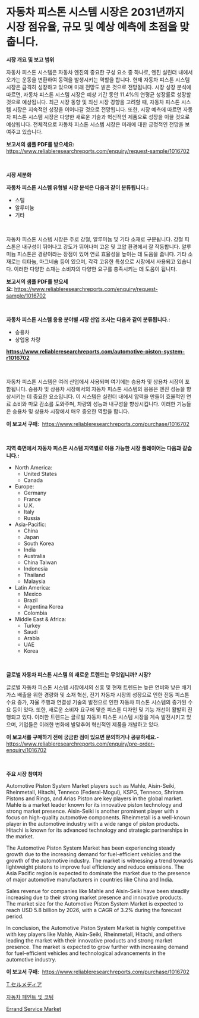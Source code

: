 <p><h1>자동차 피스톤 시스템 시장은 2031년까지 시장 점유율, 규모 및 예상 예측에 초점을 맞춥니다.</h1></p><p><strong>시장 개요 및 보고 범위</strong></p>
<p><p>자동차 피스톤 시스템은 자동차 엔진의 중요한 구성 요소 중 하나로, 엔진 실린더 내에서 오가는 운동을 변환하여 동력을 발생시키는 역할을 합니다. 현재 자동차 피스톤 시스템 시장은 급격히 성장하고 있으며 미래 전망도 밝은 것으로 전망됩니다. 시장 성장 분석에 따르면, 자동차 피스톤 시스템 시장은 예상 기간 동안 11.4%의 연평균 성장률로 성장할 것으로 예상됩니다. 최근 시장 동향 및 최신 시장 경향을 고려할 때, 자동차 피스톤 시스템 시장은 지속적인 성장을 이어나갈 것으로 전망됩니다. 또한, 시장 예측에 따르면 자동차 피스톤 시스템 시장은 다양한 새로운 기술과 혁신적인 제품으로 성장을 이끌 것으로 예상됩니다. 전체적으로 자동차 피스톤 시스템 시장은 미래에 대한 긍정적인 전망을 보여주고 있습니다.</p></p>
<p><strong>보고서의 샘플 PDF를 받으세요:</strong> <a href="https://www.reliableresearchreports.com/enquiry/request-sample/1016702">https://www.reliableresearchreports.com/enquiry/request-sample/1016702</a></p>
<p>&nbsp;</p>
<p><strong>시장 세분화</strong></p>
<p><strong>자동차 피스톤 시스템 유형별 시장 분석은 다음과 같이 분류됩니다.:</strong></p>
<p><ul><li>스틸</li><li>알루미늄</li><li>기타</li></ul></p>
<p>&nbsp;</p>
<p><p>자동차 피스톤 시스템 시장은 주로 강철, 알루미늄 및 기타 소재로 구분됩니다. 강철 피스톤은 내구성이 뛰어나고 강도가 뛰어나며 고온 및 고압 환경에서 잘 작동합니다. 알루미늄 피스톤은 경량이라는 장점이 있어 연료 효율성을 높이는 데 도움을 줍니다. 기타 소재로는 티타늄, 마그네슘 등이 있으며, 각각 고유한 특성으로 시장에서 사용되고 있습니다. 이러한 다양한 소재는 소비자의 다양한 요구를 충족시키는 데 도움이 됩니다.</p></p>
<p><strong>보고서의 샘플 PDF를 받으세요:</strong>&nbsp;<a href="https://www.reliableresearchreports.com/enquiry/request-sample/1016702">https://www.reliableresearchreports.com/enquiry/request-sample/1016702</a></p>
<p>&nbsp;</p>
<p><strong> 자동차 피스톤 시스템 응용 분야별 시장 산업 조사는 다음과 같이 분류됩니다.:</strong></p>
<p><ul><li>승용차</li><li>상업용 차량</li></ul></p>
<p><strong><a href="https://www.reliableresearchreports.com/automotive-piston-system-r1016702">https://www.reliableresearchreports.com/automotive-piston-system-r1016702</a></strong></p>
<p>&nbsp;</p>
<p><p>자동차 피스톤 시스템은 여러 산업에서 사용되며 여기에는 승용차 및 상용차 시장이 포함됩니다. 승용차 및 상용차 시장에서의 자동차 피스톤 시스템의 응용은 엔진 성능을 향상시키는 데 중요한 요소입니다. 이 시스템은 실린더 내에서 압력을 만들어 효율적인 연료 소비와 마모 감소를 도와주며, 차량의 성능과 내구성을 향상시킵니다. 이러한 기능들은 승용차 및 상용차 시장에서 매우 중요한 역할을 합니다.</p></p>
<p><strong>이 보고서 구매:</strong>&nbsp; <a href="https://www.reliableresearchreports.com/purchase/1016702">https://www.reliableresearchreports.com/purchase/1016702</a></p>
<p>&nbsp;</p>
<p><strong>지역 측면에서 자동차 피스톤 시스템 지역별로 이용 가능한 시장 플레이어는 다음과 같습니다.:</strong></p>
<p><ul>
    <li>
        North America:
        <ul>
            <li>United States</li>
            <li>Canada</li>
        </ul>
    </li>
    <li>
        Europe:
        <ul>
            <li>Germany</li>
            <li>France</li>
            <li>U.K.</li>
            <li>Italy</li>
            <li>Russia</li>
        </ul>
    </li>
    <li>
        Asia-Pacific:
        <ul>
            <li>China</li>
            <li>Japan</li>
            <li>South Korea</li>
            <li>India</li>
            <li>Australia</li>
            <li>China Taiwan</li>
            <li>Indonesia</li>
            <li>Thailand</li>
            <li>Malaysia</li>
        </ul>
    </li>
    <li>
        Latin America:
        <ul>
            <li>Mexico</li>
            <li>Brazil</li>
            <li>Argentina Korea</li>
            <li>Colombia</li>
        </ul>
    </li>
    <li>
        Middle East & Africa:
        <ul>
            <li>Turkey</li>
            <li>Saudi</li>
            <li>Arabia</li>
            <li>UAE</li>
            <li>Korea</li>
        </ul>
    </li>
    </ul></p>
<p>&nbsp;</p>
<p><strong>글로벌 자동차 피스톤 시스템 의 새로운 트렌드는 무엇입니까? 시장?</strong></p>
<p><p>글로벌 자동차 피스톤 시스템 시장에서의 신흥 및 현재 트렌드는 높은 연비와 낮은 배기 가스 배출을 위한 경량화 및 소재 혁신, 전기 자동차 시장의 성장으로 인한 전동 피스톤 수요 증가, 자율 주행과 연결성 기술의 발전으로 인한 자동차 피스톤 시스템의 증가된 수요 등이 있다. 또한, 새로운 소비자 요구에 맞춘 피스톤 디자인 및 기능 개선이 활발히 진행되고 있다. 이러한 트렌드는 글로벌 자동차 피스톤 시스템 시장을 계속 발전시키고 있으며, 기업들은 이러한 변화에 발맞추어 혁신적인 제품을 개발하고 있다.</p></p>
<p><strong>이 보고서를 구매하기 전에 궁금한 점이 있으면 문의하거나 공유하세요.</strong>- <a href="https://www.reliableresearchreports.com/enquiry/pre-order-enquiry/1016702">https://www.reliableresearchreports.com/enquiry/pre-order-enquiry/1016702</a></p>
<p>&nbsp;</p>
<p><strong>주요 시장 참여자</strong></p>
<p><p>Automotive Piston System Market players such as Mahle, Aisin-Seiki, Rheinmetall, Hitachi, Tenneco (Federal-Mogul), KSPG, Tenneco, Shriram Pistons and Rings, and Arias Piston are key players in the global market. Mahle is a market leader known for its innovative piston technology and strong market presence. Aisin-Seiki is another prominent player with a focus on high-quality automotive components. Rheinmetall is a well-known player in the automotive industry with a wide range of piston products. Hitachi is known for its advanced technology and strategic partnerships in the market.</p><p>The Automotive Piston System Market has been experiencing steady growth due to the increasing demand for fuel-efficient vehicles and the growth of the automotive industry. The market is witnessing a trend towards lightweight pistons to improve fuel efficiency and reduce emissions. The Asia Pacific region is expected to dominate the market due to the presence of major automotive manufacturers in countries like China and India.</p><p>Sales revenue for companies like Mahle and Aisin-Seiki have been steadily increasing due to their strong market presence and innovative products. The market size for the Automotive Piston System Market is expected to reach USD 5.8 billion by 2026, with a CAGR of 3.2% during the forecast period.</p><p>In conclusion, the Automotive Piston System Market is highly competitive with key players like Mahle, Aisin-Seiki, Rheinmetall, Hitachi, and others leading the market with their innovative products and strong market presence. The market is expected to grow further with increasing demand for fuel-efficient vehicles and technological advancements in the automotive industry.</p></p>
<p><strong>이 보고서 구매:</strong>&nbsp;&nbsp;<a href="https://www.reliableresearchreports.com/purchase/1016702">https://www.reliableresearchreports.com/purchase/1016702</a></p>
<p><p><a href="https://github.com/oafhukehf4709715/Market-Research-Report-List-1/blob/main/772152124435.md">T セルメディア</a></p><p><a href="https://github.com/plelbej847484502/Market-Research-Report-List-1/blob/main/110733322430.md">자동차 페인트 및 코팅</a></p><p><a href="https://github.com/WillieWoodard/Market-Research-Report-List-4/blob/main/errand-service-market.md">Errand Service Market</a></p></p>
